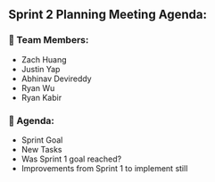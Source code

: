 ## Sprint 2 Planning Meeting Agenda:

### 🧋 Team Members:
- Zach Huang
- Justin Yap
- Abhinav Devireddy
- Ryan Wu
- Ryan Kabir

### 📅 Agenda:
- Sprint Goal
- New Tasks
- Was Sprint 1 goal reached?
- Improvements from Sprint 1 to implement still
